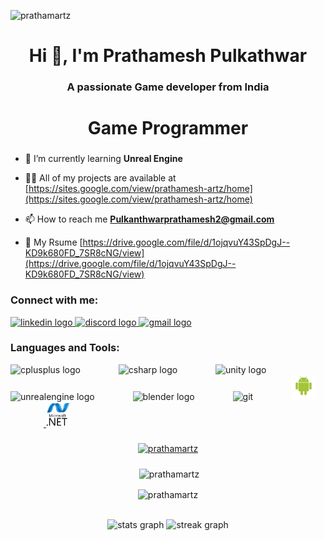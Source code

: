 <p align="left"> <img src="https://komarev.com/ghpvc/?username=prathamartz&label=Profile%20views&color=0e75b6&style=flat" alt="prathamartz" /> </p>
<h1 align="center">Hi 👋, I'm Prathamesh Pulkathwar</h1>
<h3 align="center">A passionate Game developer from India</h3>


<h1 align="center">Game Programmer</h1>

###

- 🌱 I’m currently learning **Unreal Engine**

- 👨‍💻 All of my projects are available at [https://sites.google.com/view/prathamesh-artz/home](https://sites.google.com/view/prathamesh-artz/home)

- 📫 How to reach me **Pulkanthwarprathamesh2@gmail.com**

- 📄 My Rsume [https://drive.google.com/file/d/1ojqvuY43SpDgJ--KD9k680FD_7SR8cNG/view](https://drive.google.com/file/d/1ojqvuY43SpDgJ--KD9k680FD_7SR8cNG/view)
###

<h3 align="left">Connect with me:</h3>
<div align="left">
  <a href="www.linkedin.com/in/prathamesh-pulkanthwar" target="_blank">
    <img src="https://raw.githubusercontent.com/maurodesouza/profile-readme-generator/master/src/assets/icons/social/linkedin/default.svg" width="90" height="40" alt="linkedin logo"  />
  </a>
  <a href="https://discord.com/channels/@me" target="_blank">
    <img src="https://raw.githubusercontent.com/maurodesouza/profile-readme-generator/master/src/assets/icons/social/discord/default.svg" width="90" height="40" alt="discord logo"  />
  </a>
  <a href="Pulkanthwarprathamesh2@gmail.com " target="_blank">
    <img src="https://raw.githubusercontent.com/maurodesouza/profile-readme-generator/master/src/assets/icons/social/gmail/default.svg" width="90" height="40" alt="gmail logo"  />
  </a>
</div>

###
<h3 align="left">Languages and Tools:</h3>

<div align="left">
  <img src="https://cdn.jsdelivr.net/gh/devicons/devicon/icons/cplusplus/cplusplus-original.svg" height="40" alt="cplusplus logo"  />
  <img width="53" />
  <img src="https://cdn.jsdelivr.net/gh/devicons/devicon/icons/csharp/csharp-original.svg" height="40" alt="csharp logo"  />
  <img width="53" />
  <img src="https://cdn.jsdelivr.net/gh/devicons/devicon/icons/unity/unity-original.svg" height="40" alt="unity logo"  />
  <img width="53" />
  <img src="https://cdn.jsdelivr.net/gh/devicons/devicon/icons/unrealengine/unrealengine-original.svg" height="40" alt="unrealengine logo"  />
  <img width="53" />
  <img src="https://cdn.jsdelivr.net/gh/devicons/devicon/icons/blender/blender-original.svg" height="40" alt="blender logo"  />
  <img width="53" />
 
  <img src="https://www.vectorlogo.zone/logos/git-scm/git-scm-icon.svg" alt="git" width="40" height="40"/> 
   <img width="53" />
   <a href="https://developer.android.com" target="_blank" rel="noreferrer"> 
  <img src="https://raw.githubusercontent.com/devicons/devicon/master/icons/android/android-original-wordmark.svg" alt="android" width="40" height="40"/> </a> <a
   <img width="53" />
  <a href="https://dotnet.microsoft.com/" target="_blank" rel="noreferrer"> 
  <img width="53" />
  <img src="https://raw.githubusercontent.com/devicons/devicon/master/icons/dot-net/dot-net-original-wordmark.svg" alt="dotnet" width="40" height="40"/> </a>
</div>



###
<p align="center"> <a href="https://github.com/ryo-ma/github-profile-trophy"><img src="https://github-profile-trophy.vercel.app/?username=prathamartz" alt="prathamartz" /></a> </p>

###

<p align="center" >&nbsp;<img align="center" src="https://github-readme-stats.vercel.app/api?username=prathamartz&show_icons=true&locale=en" alt="prathamartz" /></p>

<p align="center"><img align="center" src="https://github-readme-stats.vercel.app/api/top-langs?username=prathamartz&show_icons=true&locale=en&layout=compact" alt="prathamartz" /></p>

<br clear="both">

<div align="center">
  <img src="https://github-readme-stats.vercel.app/api?username=PrathamArtz&hide_title=false&hide_rank=false&show_icons=true&include_all_commits=true&count_private=true&disable_animations=false&theme=dracula&locale=en&hide_border=false" height="150" alt="stats graph"  />
  <img src="https://streak-stats.demolab.com?user=PrathamArtz&locale=en&mode=daily&theme=dracula&hide_border=false&border_radius=5" height="150" alt="streak graph"  />
  
</div>

###



###
